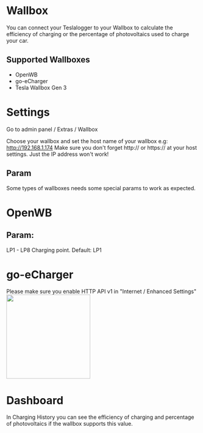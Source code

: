 # Wallbox
You can connect your Teslalogger to your Wallbox to calculate the efficiency of charging or the percentage of photovoltaics used to charge your car. 
## Supported Wallboxes
- OpenWB
- go-eCharger
- Tesla Wallbox Gen 3
# Settings
Go to admin panel / Extras / Wallbox

Choose your wallbox and set the host name of your wallbox e.g: http://192.168.1.174
Make sure you don't forget http:// or https:// at your host settings. Just the IP address won't work!

## Param
Some types of wallboxes needs some special params to work as expected.

# OpenWB
## Param:
LP1 - LP8 Charging point. Default: LP1

# go-eCharger
Please make sure you enable HTTP API v1 in "Internet / Enhanced Settings"
<br><img src="https://user-images.githubusercontent.com/6816385/138766186-7c5ff9c7-8225-4094-8444-f5058df24b3c.png" width="220">


# Dashboard
In Charging History you can see the efficiency of charging and percentage of photovoltaics if the wallbox supports this value.
